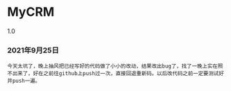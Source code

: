 # MyCRM
1.0
### 2021年9月25日
    今天太坑了，晚上抽风把已经写好的代码做了小小的改动，结果改出bug了，找了一晚上实在照不出来了，好在之前往github上push过一次，直接回退重新码。以后改代码之前一定要测试好并push一遍。
